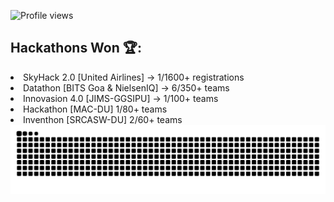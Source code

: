 <!--
### Glad to see you here🍃!!


I am a Master's student pursuing a degree in Computer Science at the Department of Computer Science, Faculty of Mathematical Sciences, University of Delhi. I've completed my Bachelor of Science from Maharaja Agrasen College, University of Delhi in 2023. Beyond my academic pursuits, I am deeply passionate about the fields of Machine Learning (ML) and Deep Learning (DL). My thirst for knowledge extends to advanced mathematical concepts, including Probability & Statistics, Linear Algebra, and Calculus.-->
![Profile views](https://komarev.com/ghpvc/?username=Harsh-Yadav-02&color=blue)

<h2>Hackathons Won 🏆:</h2>

  <li>  SkyHack 2.0 [United Airlines] -> 1/1600+ registrations </li>
     <li> Datathon [BITS Goa & NielsenIQ] -> 6/350+ teams </li>
     <li> Innovasion 4.0 [JIMS-GGSIPU] -> 1/100+ teams </li>
      <li> Hackathon [MAC-DU] 1/80+ teams </li>
      <li> Inventhon [SRCASW-DU]  2/60+ teams </li>

<picture>
  <source media="(prefers-color-scheme: dark)" srcset="https://raw.githubusercontent.com/spider-man-tm/spider-man-tm/snake-game/github-contribution-grid-snake-dark.svg">
  <source media="(prefers-color-scheme: light)" srcset="https://raw.githubusercontent.com/spider-man-tm/spider-man-tm/snake-game/github-contribution-grid-snake.svg">
  <img alt="github contribution grid snake animation" src="https://raw.githubusercontent.com/spider-man-tm/spider-man-tm/snake-game/github-contribution-grid-snake.svg">
</picture>

<!--
**Harsh-Yadav-02/Harsh-Yadav-02** is a ✨ _special_ ✨ repository because its `README.md` (this file) appears on your GitHub profile.

Here are some ideas to get you started:

- 🔭 I’m currently working on ...
- 🌱 I’m currently learning ...
- 👯 I’m looking to collaborate on ...
- 🤔 I’m looking for help with ...
- 💬 Ask me about ...
- 📫 How to reach me: ...
- 😄 Pronouns: ...
- ⚡ Fun fact: ...
-->
